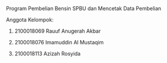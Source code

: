 Program Pembelian Bensin SPBU dan Mencetak Data Pembelian

Anggota Kelompok:

1. 2100018069 Rauuf Anugerah Akbar

2. 2100018076 Imamuddin Al Mustaqim

3. 2100018113 Azizah Rosyida
